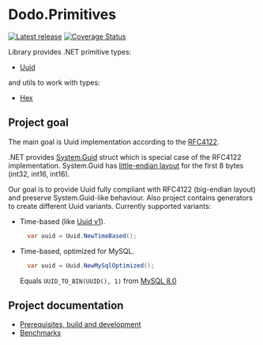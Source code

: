 # Dodo.Primitives

[![Latest release](https://img.shields.io/badge/nuget-2.0.0-alpha3-blue?&kill_cache=1)](https://www.nuget.org/packages/Dodo.Primitives/2.0.0-alpha3)
[![Coverage Status](https://coveralls.io/repos/github/dodopizza/primitives/badge.svg?branch=refs/tags/2.0.0-alpha3&kill_cache=1)](https://coveralls.io/github/dodopizza/primitives?branch=refs/tags/2.0.0-alpha3)

Library provides .NET primitive types:

-   [Uuid](./src/Dodo.Primitives/Uuid.cs)

and utils to work with types:

-   [Hex](./src/Dodo.Primitives/Hex.cs)

## Project goal

The main goal is Uuid implementation according to the [RFC4122](https://tools.ietf.org/html/rfc4122).

.NET provides [System.Guid](https://docs.microsoft.com/en-us/dotnet/api/system.guid) struct which is special case of the RFC4122 implementation. System.Guid has [little-endian layout](https://github.com/dotnet/runtime/blob/v7.0.0/src/libraries/System.Private.CoreLib/src/System/Guid.cs#L30-L32) for the first 8 bytes (int32, int16, int16).

Our goal is to provide Uuid fully compliant with RFC4122 (big-endian layout) and preserve System.Guid-like behaviour. Also project contains generators to create different Uuid variants. Currently supported variants:

-   Time-based (like [Uuid v1](https://tools.ietf.org/html/rfc4122#section-4.1.3)).

    ```csharp
      var uuid = Uuid.NewTimeBased();
    ```

-   Time-based, optimized for MySQL.

    ```csharp
      var uuid = Uuid.NewMySqlOptimized();
    ```

    Equals `UUID_TO_BIN(UUID(), 1)` from [MySQL 8.0](https://dev.mysql.com/doc/refman/8.0/en/miscellaneous-functions.html#function_uuid-to-bin)

## Project documentation

-   [Prerequisites, build and development](https://github.com/dodopizza/primitives/wiki/Prerequisites,-build-and-development)
-   [Benchmarks](https://github.com/dodopizza/primitives/wiki/Benchmarks)
